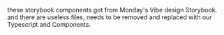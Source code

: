 these storybook components got from Monday's Vibe design Storybook.
and there are useless files, needs to be removed and replaced with our Typescript and Components.
